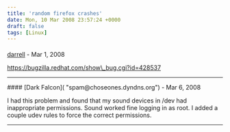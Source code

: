 ```yaml
---
title: 'random firefox crashes'
date: Mon, 10 Mar 2008 23:57:24 +0000
draft: false
tags: [Linux]
---
```



#### 
[darrell]( "darrellpf@gmail.com") - <time datetime="2008-03-10 20:46:47">Mar 1, 2008</time>

https://bugzilla.redhat.com/show\_bug.cgi?id=428537
<hr />
#### 
[Dark Falcon]( "spam@choseones.dyndns.org") - <time datetime="2008-03-15 20:47:03">Mar 6, 2008</time>

I had this problem and found that my sound devices in /dev had inappropriate permissions. Sound worked fine logging in as root. I added a couple udev rules to force the correct permissions.
<hr />
